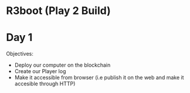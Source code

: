 # R3boot (Play 2 Build)

# Day 1

Objectives:

- Deploy our computer on the blockchain
- Create our Player log
- Make it accessible from browser (i.e publish it on the web and make it accesible through HTTP)

